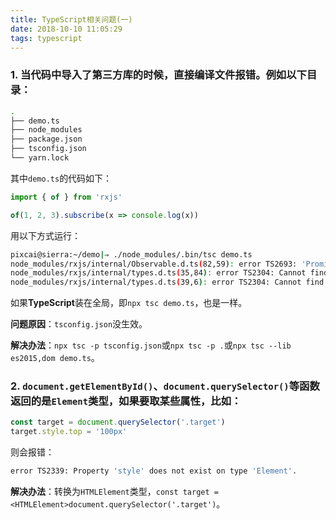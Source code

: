 ```yaml
---
title: TypeScript相关问题(一)
date: 2018-10-10 11:05:29
tags: typescript
---
```

### 1. 当代码中导入了第三方库的时候，直接编译文件报错。例如以下目录：
```bash
.
├── demo.ts
├── node_modules
├── package.json
├── tsconfig.json
└── yarn.lock
```
其中`demo.ts`的代码如下：
```js
import { of } from 'rxjs'

of(1, 2, 3).subscribe(x => console.log(x))
```
用以下方式运行：
```bash
pixcai@sierra:~/demo|⇒ ./node_modules/.bin/tsc demo.ts
node_modules/rxjs/internal/Observable.d.ts(82,59): error TS2693: 'Promise' only refers to a type,but is being used as a value here.
node_modules/rxjs/internal/types.d.ts(35,84): error TS2304: Cannot find name 'Iterable'.
node_modules/rxjs/internal/types.d.ts(39,6): error TS2304: Cannot find name 'Symbol'.
```
如果**TypeScript**装在全局，即`npx tsc demo.ts`，也是一样。

**问题原因**：`tsconfig.json`没生效。

**解决办法**：`npx tsc -p tsconfig.json`或`npx tsc -p .`或`npx tsc --lib es2015,dom demo.ts`。

### 2. `document.getElementById()`、`document.querySelector()`等函数返回的是`Element`类型，如果要取某些属性，比如：
```js
const target = document.querySelector('.target')
target.style.top = '100px'
```
则会报错：
```bash
error TS2339: Property 'style' does not exist on type 'Element'.
```

**解决办法**：转换为`HTMLElement`类型，`const target = <HTMLElement>document.querySelector('.target')`。
